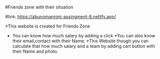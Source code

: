 #Friends zone with their situation

#link: https://abunomanroni-assingment-8.netlify.app/

*This website is created for Friends Zone

   * You can know how much salary by adding a click
    *You can also know their email,contact with their Name.
    *This Website though you can calculate that how much salary and a team by adding cart button with their Name and photo.

